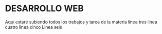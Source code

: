 # DESARROLLO WEB
Aquí estaré subiendo todos los trabajos y tarea de la materia
linea tres
linea cuatro
linea cinco
Linea seis
